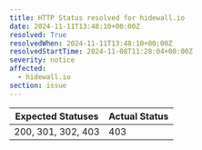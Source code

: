 ```yaml
---
title: HTTP Status resolved for hidewall.io
date: 2024-11-11T13:48:10+00:00Z
resolved: True
resolvedWhen: 2024-11-11T13:48:10+00:00Z
resolvedStartTime: 2024-11-08T11:28:04+00:00Z
severity: notice
affected:
  - hidewall.io
section: issue
---
```


| Expected Statuses | Actual Status  |
|-------------------|----------------|
| 200, 301, 302, 403 | 403 |

